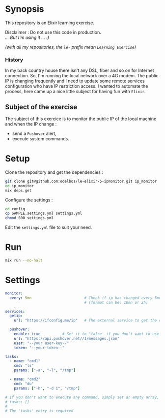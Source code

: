 # Synopsis

This repository is an Elixir learning exercise.

Disclaimer : Do not use this code in production.  
_... But I'm using it ... :)_

_(with all my repositories, the `le-` prefix mean `Learning Exercise`)_

### History

In my back country house there isn't any DSL, fiber and so on for Internet connection. So, I'm running the local network over a 4G modem. The public IP is changing frequently and I need to update some remote services configuration who have IP restriction access. I wanted to automate the process, here came up a nice little subject for having fun with `Elixir`.

## Subject of the exercise

The subject of this exercice is to monitor the public IP of the local machine and when the IP change :

- send a `Pushover` alert,
- execute system commands.

# Setup

Clone the repository and get the dependencies :

```bash
git clone git@github.com:odelbos/le-elixir-5-ipmonitor.git ip_monitor
cd ip_monitor
mix deps.get
```

Configure the settings :

```bash
cd config
cp SAMPLE.settings.yml settings.yml
chmod 600 settings.yml
```

Edit the `settings.yml` file to suit your need.

# Run

```bash
mix run --no-halt
```

# Settings

```yaml
monitor:
  every: 5mn                        # Check if ip has changed every 5mn
                                    # (format can be: 10mn or 2h)

services:
  getip:
    url: "https://ifconfig.me/ip"   # The external service to get the current public IP

  pushover:
    enable: true          # Set it to 'false' if you don't want to use Pushover service
    url: "https://api.pushover.net//1/messages.json"
    user: "--your user-key--"
    token: "--your-token--"

tasks:
  - name: "cmd1"
    cmd: "ls"
    params: ["-a", "-l", "/tmp"]

  - name: "cmd2"
    cmd: "du"
    params: ["-h", "-d 1", "/tmp"]

# If you don't want to execute any command, simply set an empty array, like so :
# tasks: []
#
# The 'tasks' entry is required
```

